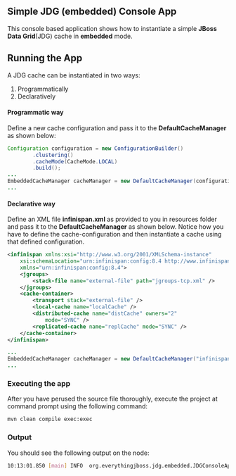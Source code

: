 ## Simple JDG (embedded) Console App 

This console based application shows how to instantiate a simple **JBoss Data Grid**(JDG) cache in **embedded** mode.
    
## Running the App

A JDG cache can be instantiated in two ways:
1. Programmatically 
2. Declaratively 

#### Programmatic way
Define a new cache configuration and pass it to the **DefaultCacheManager** as shown below:

```java
Configuration configuration = new ConfigurationBuilder()
        .clustering()
        .cacheMode(CacheMode.LOCAL)
        .build();
...
EmbeddedCacheManager cacheManager = new DefaultCacheManager(configuration);
...
```
#### Declarative way
Define an XML file **infinispan.xml** as provided to you in resources folder and pass it to the **DefaultCacheManager** as shown below. Notice how you have to define the cache-configuration and then instantiate a cache using that defined configuration.

```xml
<infinispan xmlns:xsi="http://www.w3.org/2001/XMLSchema-instance"
    xsi:schemaLocation="urn:infinispan:config:8.4 http://www.infinispan.org/schemas/infinispan-config-8.4.xsd"
    xmlns="urn:infinispan:config:8.4">
    <jgroups>
        <stack-file name="external-file" path="jgroups-tcp.xml" />
    </jgroups>
    <cache-container>
        <transport stack="external-file" />
        <local-cache name="localCache" />
        <distributed-cache name="distCache" owners="2"
            mode="SYNC" />
        <replicated-cache name="replCache" mode="SYNC" />
    </cache-container>
</infinispan>
```

```java
...
EmbeddedCacheManager cacheManager = new DefaultCacheManager("infinispan.xml");
...
```

### Executing the app

After you have perused the source file thoroughly, execute the project at command prompt using the following command:

```sh 
mvn clean compile exec:exec
```

### Output

You should see the following output on the node:

```sh
10:13:01.850 [main] INFO  org.everythingjboss.jdg.embedded.JDGConsoleApp - The size of the cache is : 2, mode of the cache is : LOCAL
```